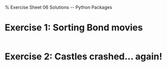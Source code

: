 % Exercise Sheet 06 Solutions -- Python Packages


# Exercise 1: Sorting Bond movies

```{ .python .exec wd=07_SortingOOP/code/sheet file=07_SortingOOP/code/solution/movies.py }
```

# Exercise 2: Castles crashed... again!

```{ .python .exec file=07_SortingOOP/code/solution/knights.py }
```

